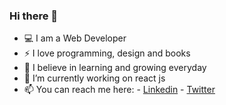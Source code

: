 ### Hi there 👋


- :computer: I am a Web Developer
- ⚡ I love programming, design and books
- 🌱 I believe in learning and growing everyday
- 🔭 I’m currently working on react js
- 📫 You can reach me here:
      - [Linkedin](https://www.linkedin.com/in/harshpopat/)
      - [Twitter](https://twitter.com/harshpopat99)



